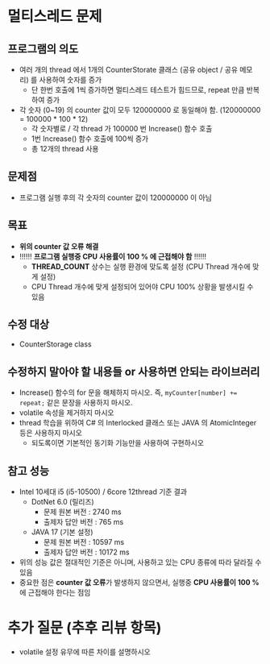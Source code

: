 # 멀티스레드 문제

## 프로그램의 의도

- 여러 개의 thread 에서 1개의 CounterStorate 클래스 (공유 object / 공유 메모리) 를 사용하여 숫자를 증가
	- 단 한번 호출에 1씩 증가하면 멀티스레드 테스트가 힘드므로, repeat 만큼 반복하여 증가
- 각 숫자 (0~19) 의 counter 값이 모두 120000000 로 동일해야 함. (120000000 = 100000 * 100 * 12)
	- 각 숫자별로 / 각 thread 가 100000 번 Increase() 함수 호출
	- 1번 Increase() 함수 호출에 100씩 증가
	- 총 12개의 thread 사용


## 문제점

- 프로그램 실행 후의 각 숫자의 counter 값이 120000000 이 아님


## 목표

- **위의 counter 값 오류 해결**
- ‼️‼️‼️ **프로그램 실행중 CPU 사용률이 100 % 에 근접해야 함** ‼️‼️‼️
	- **THREAD_COUNT** 상수는 실행 환경에 맞도록 설정 (CPU Thread 개수에 맞게 설정)
	- CPU Thread 개수에 맞게 설정되어 있어야 CPU 100% 상황을 발생시킬 수 있음


## 수정 대상

- CounterStorage class



## 수정하지 말아야 할 내용들 or 사용하면 안되는 라이브러리

- Increase() 함수의 for 문을 해체하지 마시오. 즉, ```myCounter[number] += repeat;``` 같은 문장을 사용하지 마시오.
- volatile 속성을 제거하지 마시오
- thread 학습을 위하여 C# 의 Interlocked 클래스 또는 JAVA 의 AtomicInteger 등은 사용하지 마시오
	- 되도록이면 기본적인 동기화 기능만을 사용하여 구현하시오


## 참고 성능

- Intel 10세대 i5 (i5-10500) / 6core 12thread 기준 결과
	- DotNet 6.0 (릴리즈)
		- 문제 원본 버전 : 2740 ms
		- 출제자 답안 버전 : 765 ms
	- JAVA 17 (기본 설정)
		- 문제 원본 버전 : 10597 ms
		- 출제자 답안 버전 : 10172 ms
- 위의 성능 값은 절대적인 기준은 아니며, 사용하고 있는 CPU 종류에 따라 달라질 수 있음
- 중요한 점은 **counter 값 오류**가 발생하지 않으면서, 실행중 **CPU 사용률이 100 %** 에 근접해야 한다는 점임


# 추가 질문 (추후 리뷰 항목)

- volatile 설정 유무에 따른 차이를 설명하시오
